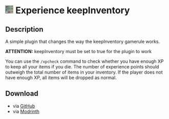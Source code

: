 # <img width="auto" height="25px" src="https://github.com/Josiascii/ExperienceKeepInventory/blob/main/icon.png"> Experience keepInventory

## Description

A simple plugin that changes the way the keepInventory gamerule works.  
  
**ATTENTION:** keepInventory must be set to true for the plugin to work  
  
You can use the `/xpcheck` command to check whether you have enough XP to keep all your items if you die. The number of experience points should outweigh the total number of items in your inventory. If the player does not have enough XP, all items will be dropped as normal.

## Download

- via [GitHub](https://github.com/Josiascii/ExperienceKeepInventory/releases/latest)
- via [Modrinth](https://modrinth.com/plugin/experiencekeepinventory)
